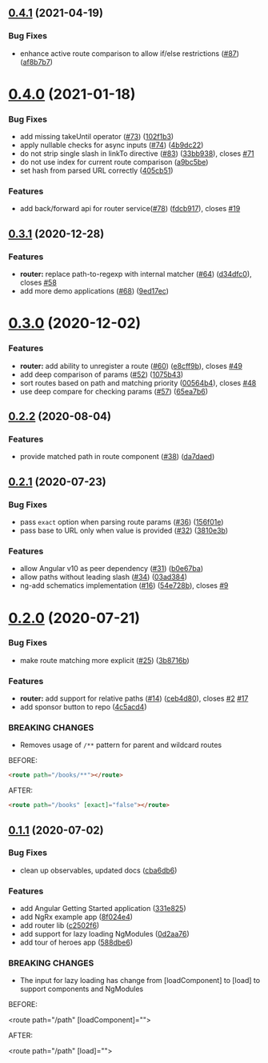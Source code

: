 <a name="0.4.1"></a>

## [0.4.1](https://github.com/angular-component/router/compare/0.4.0...0.4.1) (2021-04-19)

### Bug Fixes

- enhance active route comparison to allow if/else restrictions ([#87](https://github.com/angular-component/router/issues/87)) ([af8b7b7](https://github.com/angular-component/router/commit/af8b7b7))

<a name="0.4.0"></a>

# [0.4.0](https://github.com/angular-component/router/compare/0.3.1...0.4.0) (2021-01-18)

### Bug Fixes

- add missing takeUntil operator ([#73](https://github.com/angular-component/router/issues/73)) ([102f1b3](https://github.com/angular-component/router/commit/102f1b3))
- apply nullable checks for async inputs ([#74](https://github.com/angular-component/router/issues/74)) ([4b9dc22](https://github.com/angular-component/router/commit/4b9dc22))
- do not strip single slash in linkTo directive ([#83](https://github.com/angular-component/router/issues/83)) ([33bb938](https://github.com/angular-component/router/commit/33bb938)), closes [#71](https://github.com/angular-component/router/issues/71)
- do not use index for current route comparison ([a9bc5be](https://github.com/angular-component/router/commit/a9bc5be))
- set hash from parsed URL correctly ([405cb51](https://github.com/angular-component/router/commit/405cb51))

### Features

- add back/forward api for router service([#78](https://github.com/angular-component/router/issues/78)) ([fdcb917](https://github.com/angular-component/router/commit/fdcb917)), closes [#19](https://github.com/angular-component/router/issues/19)

<a name="0.3.1"></a>

## [0.3.1](https://github.com/angular-component/router/compare/0.3.0...0.3.1) (2020-12-28)

### Features

- **router:** replace path-to-regexp with internal matcher ([#64](https://github.com/angular-component/router/issues/64)) ([d34dfc0](https://github.com/angular-component/router/commit/d34dfc0)), closes [#58](https://github.com/angular-component/router/issues/58)
- add more demo applications ([#68](https://github.com/angular-component/router/issues/68)) ([9ed17ec](https://github.com/angular-component/router/commit/9ed17ec))

<a name="0.3.0"></a>

# [0.3.0](https://github.com/angular-component/router/compare/0.2.2...0.3.0) (2020-12-02)

### Features

- **router:** add ability to unregister a route ([#60](https://github.com/angular-component/router/issues/60)) ([e8cff9b](https://github.com/angular-component/router/commit/e8cff9b)), closes [#49](https://github.com/angular-component/router/issues/49)
- add deep comparison of params ([#52](https://github.com/angular-component/router/issues/52)) ([1075b43](https://github.com/angular-component/router/commit/1075b43))
- sort routes based on path and matching priority ([00564b4](https://github.com/angular-component/router/commit/00564b4)), closes [#48](https://github.com/angular-component/router/issues/48)
- use deep compare for checking params ([#57](https://github.com/angular-component/router/issues/57)) ([65ea7b6](https://github.com/angular-component/router/commit/65ea7b6))

<a name="0.2.2"></a>

## [0.2.2](https://github.com/angular-component/router/compare/0.2.1...0.2.2) (2020-08-04)

### Features

- provide matched path in route component ([#38](https://github.com/angular-component/router/issues/38)) ([da7daed](https://github.com/angular-component/router/commit/da7daed))

<a name="0.2.1"></a>

## [0.2.1](https://github.com/angular-component/router/compare/0.2.0...0.2.1) (2020-07-23)

### Bug Fixes

- pass `exact` option when parsing route params ([#36](https://github.com/angular-component/router/issues/36)) ([156f01e](https://github.com/angular-component/router/commit/156f01e))
- pass base to URL only when value is provided ([#32](https://github.com/angular-component/router/issues/32)) ([3810e3b](https://github.com/angular-component/router/commit/3810e3b))

### Features

- allow Angular v10 as peer dependency ([#31](https://github.com/angular-component/router/issues/31)) ([b0e67ba](https://github.com/angular-component/router/commit/b0e67ba))
- allow paths without leading slash ([#34](https://github.com/angular-component/router/issues/34)) ([03ad384](https://github.com/angular-component/router/commit/03ad384))
- ng-add schematics implementation ([#16](https://github.com/angular-component/router/issues/16)) ([54e728b](https://github.com/angular-component/router/commit/54e728b)), closes [#9](https://github.com/angular-component/router/issues/9)

<a name="0.2.0"></a>

# [0.2.0](https://github.com/angular-component/router/compare/0.1.1...0.2.0) (2020-07-21)

### Bug Fixes

- make route matching more explicit ([#25](https://github.com/angular-component/router/issues/25)) ([3b8716b](https://github.com/angular-component/router/commit/3b8716b))

### Features

- **router:** add support for relative paths ([#14](https://github.com/angular-component/router/issues/14)) ([ceb4d80](https://github.com/angular-component/router/commit/ceb4d80)), closes [#2](https://github.com/angular-component/router/issues/2) [#17](https://github.com/angular-component/router/issues/17)
- add sponsor button to repo ([4c5acd4](https://github.com/angular-component/router/commit/4c5acd4))

### BREAKING CHANGES

- Removes usage of `/**` pattern for parent and wildcard routes

BEFORE:

```html
<route path="/books/**"></route>
```

AFTER:

```html
<route path="/books" [exact]="false"></route>
```

<a name="0.1.1"></a>

## [0.1.1](https://github.com/angular-component/router/compare/c2502f6...0.1.1) (2020-07-02)

### Bug Fixes

- clean up observables, updated docs ([cba6db6](https://github.com/angular-component/router/commit/cba6db6))

### Features

- add Angular Getting Started application ([331e825](https://github.com/angular-component/router/commit/331e825))
- add NgRx example app ([8f024e4](https://github.com/angular-component/router/commit/8f024e4))
- add router lib ([c2502f6](https://github.com/angular-component/router/commit/c2502f6))
- add support for lazy loading NgModules ([0d2aa76](https://github.com/angular-component/router/commit/0d2aa76))
- add tour of heroes app ([588dbe6](https://github.com/angular-component/router/commit/588dbe6))

### BREAKING CHANGES

- The input for lazy loading has change from [loadComponent] to [load] to support
  components and NgModules

BEFORE:

<route path="/path" [loadComponent]=""></route>

AFTER:

<route path="/path" [load]=""></route>
